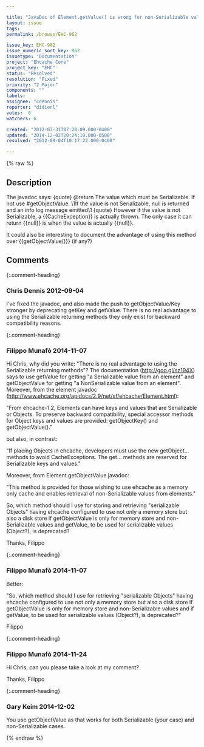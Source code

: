```yaml
---

title: "JavaDoc of Element.getValue() is wrong for non-Serializable values"
layout: issue
tags: 
permalink: /browse/EHC-962

issue_key: EHC-962
issue_numeric_sort_key: 962
issuetype: "Documentation"
project: "Ehcache Core"
project_key: "EHC"
status: "Resolved"
resolution: "Fixed"
priority: "2 Major"
components: ""
labels: 
assignee: "cdennis"
reporter: "didierl"
votes:  0
watchers: 6

created: "2012-07-31T07:20:09.000-0400"
updated: "2014-12-02T20:24:10.000-0500"
resolved: "2012-09-04T10:17:22.000-0400"

---
```




{% raw %}



## Description

<div markdown="1" class="description">

The javadoc says:
{quote}
@return The value which must be Serializable. If not use #getObjectValue. \1If the value is not Serializable, null is returned and an info log message emitted\1
{quote}
However if the value is not Serializable, a {{CacheException}} is actually thrown. The only case it can return {{null}} is when the value is actually {{null}}.

It could also be interesting to document the advantage of using this method over {{getObjectValue()}} (if any?)

</div>

## Comments


{:.comment-heading}
### **Chris Dennis** <span class="date">2012-09-04</span>

<div markdown="1" class="comment">

I've fixed the javadoc, and also made the push to getObjectValue/Key stronger by deprecating getKey and getValue.  There is no real advantage to using the Serializable returning methods they only exist for backward compatibility reasons. 

</div>


{:.comment-heading}
### **Filippo Munafò** <span class="date">2014-11-07</span>

<div markdown="1" class="comment">

Hi Chris,
why did you write: "There is no real advantage to using the Serializable returning methods"?
The documentation (http://goo.gl/sz194X) says to use getValue for getting "a Serializable value from an element" and getObjectValue for getting "a NonSerializable value from an element".
Moreover, from the element javadoc (http://www.ehcache.org/apidocs/2.9/net/sf/ehcache/Element.html):

"From ehcache-1.2, Elements can have keys and values that are Serializable or Objects. To preserve backward compatibility, special accessor methods for Object keys and values are provided: getObjectKey() and getObjectValue()."

but also, in contrast:

"If placing Objects in ehcache, developers must use the new getObject... methods to avoid CacheExceptions. The get... methods are reserved for Serializable keys and values."

Moreover, from Element.getObjectValue javadoc:

"This method is provided for those wishing to use ehcache as a memory only cache and enables retrieval of non-Serializable values from elements."

So, which method should I use for storing and retrieving "serializable Objects" having ehcache configured to use not only a memory store but also a disk store if getObjectValue is only for memory store and non-Serializable values and getValue, to be used for serializable values (Object?), is deprecated?

Thanks,
Filippo



</div>


{:.comment-heading}
### **Filippo Munafò** <span class="date">2014-11-07</span>

<div markdown="1" class="comment">

Better:

"So, which method should I use for retrieving "serializable Objects" having ehcache configured to use not only a memory store but also a disk store if getObjectValue is only for memory store and non-Serializable values and if getValue, to be used for serializable values (Object?), is deprecated?"

Filippo

</div>


{:.comment-heading}
### **Filippo Munafò** <span class="date">2014-11-24</span>

<div markdown="1" class="comment">

Hi Chris,
can you please take a look at my comment?

Thanks,
Filippo

</div>


{:.comment-heading}
### **Gary Keim** <span class="date">2014-12-02</span>

<div markdown="1" class="comment">

You use getObjectValue as that works for both Serializable (your case) and non-Serializable cases.


</div>



{% endraw %}
